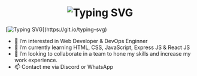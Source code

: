 <h1 align="center">
  <img src="https://readme-typing-svg.herokuapp.com?font=Fira+Code&size=28&duration=3000&pause=1000&color=6EE7FF&color2=9333EA&center=true&vCenter=true&width=600&lines=+DevOps+Engineer;Always+Learning+New+Things;Welcome+to+My+GitHub+Profile!" alt="Typing SVG" />
</h1>

[![Typing SVG](https://readme-typing-svg.herokuapp.com?font=Fira+Code&size=25&duration=3000&pause=1000&color=4facfe&center=true&vCenter=true&width=600&lines=Hi+%F0%9F%91%8B%2C+I'm+Febriany+Renata;Web+Developer+%26+DevOps+Engineer;Always+Learning+New+Things;Welcome+to+My+GitHub+Profile!)](https://git.io/typing-svg)

- 👀 I’m interested in Web Developer & DevOps Enginner
- 🌱 I’m currently learning HTML, CSS, JavaScript, Express JS & React JS
- 💞️ I’m looking to collaborate in a team to hone my skills and increase my work experience.
- 📫 Contact me via Discord or WhatsApp

<!---
FebrianyRenata02/FebrianyRenata02 is a ✨ special ✨ repository because its `README.md` (this file) appears on your GitHub profile.
You can click the Preview link to take a look at your changes.
--->
